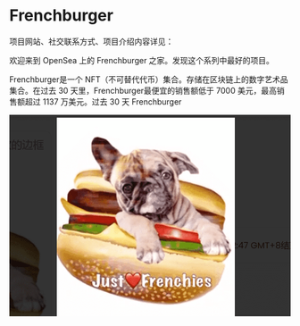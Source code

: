 # Frenchburger

项目网站、社交联系方式、项目介绍内容详见：

欢迎来到 OpenSea 上的 Frenchburger 之家。发现这个系列中最好的项目。

Frenchburger是一个 NFT（不可替代代币）集合。存储在区块链上的数字艺术品集合。在过去 30 天里，Frenchburger最便宜的销售额低于 7000 美元，最高销售额超过 1137 万美元。过去 30 天 Frenchburger

![nft](01.png)
